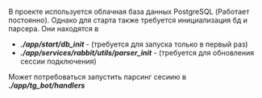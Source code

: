 В проекте используется облачная база данных PostgreSQL (Работает постоянно). 
Однако для старта также требуется инициализация бд и парсера.
Они находятся в   
- __*./app/start/db_init*__ - (требуется для запуска только в первый раз)
- __*./app/services/rabbit/utils/parser_init*__ - (требуется для обновления сессии подключения)

Может потребоваться запустить парсинг сесиию в __*./app/tg_bot/handlers*__